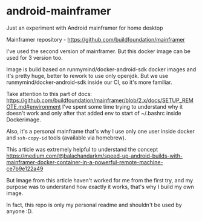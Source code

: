 # android-mainframer
Just an experiment with Android mainframer for home desktop

Mainframer repository - https://github.com/buildfoundation/mainframer

I've used the second version of mainframer. But this docker image can be used for 3 version too.

Image is build based on runmymind/docker-android-sdk docker images and it's pretty huge, better to rework to use only openjdk. But we use runmymind/docker-android-sdk inside our CI, so it's more familiar.

Take attention to this part of docs: https://github.com/buildfoundation/mainframer/blob/2.x/docs/SETUP_REMOTE.md#environment
I've spent some time trying to understand why it doesn't work and only after that added env to start of ~/.bashrc inside Dockerimage.

Also, it's a personal mainframe that's why I use only one user inside docker and `ssh-copy-id` tools (available via homebrew).

This article was extremely helpful to understand the concept https://medium.com/@balachandarkm/speed-up-android-builds-with-mainframer-docker-container-in-a-powerful-remote-machine-ce7b9e122a49 

But Image from this article haven't worked for me from the first try, and my purpose was to understand how exactly it works, that's why I build my own image.

In fact, this repo is only my personal readme and shouldn't be used by anyone :D.
